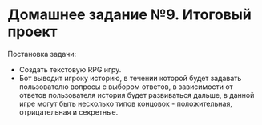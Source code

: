 #  Домашнее задание №9. Итоговый проект

Постановка задачи:
- Создать текстовую RPG игру.
- Бот выводит игроку историю, в течении которой будет задавать пользователю вопросы с выбором ответов, в зависимости от ответов пользователя история будет развиваться дальше, в данной игре могут быть несколько типов концовок - положительная, отрицательная и секретные.
